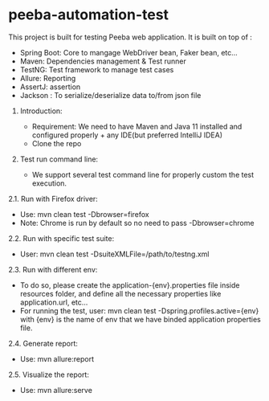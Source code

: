 # peeba-automation-test

This project is built for testing Peeba web application. It is built on top of :
  - Spring Boot: Core to mangage WebDriver bean, Faker bean, etc...
  - Maven: Dependencies management & Test runner
  - TestNG: Test framework to manage test cases
  - Allure: Reporting
  - AssertJ: assertion
  - Jackson : To serialize/deserialize data to/from json file
  
1. Introduction: 
   - Requirement: We need to have Maven and Java 11 installed and configured properly + any IDE(but preferred IntelliJ IDEA)
   - Clone the repo
  
2. Test run command line:
   - We support several test command line for properly custom the test execution.
   
2.1. Run with Firefox driver:
   - Use: mvn clean test -Dbrowser=firefox
   - Note: Chrome is run by default so no need to pass -Dbrowser=chrome

2.2. Run with specific test suite:
   - User: mvn clean test -DsuiteXMLFile=/path/to/testng.xml

2.3. Run with different env:
   - To do so, please create the application-{env}.properties file inside resources folder, and define all the necessary properties like application.url, etc...
   - For running the test, user: mvn clean test -Dspring.profiles.active={env} with {env} is the name of env that we have binded application properties file.

2.4. Generate report:
   - Use: mvn allure:report

2.5. Visualize the report:
   - Use: mvn allure:serve
   
